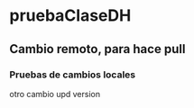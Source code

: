 # pruebaClaseDH
## Cambio remoto, para hace pull
### Pruebas de cambios locales

otro cambio upd version
